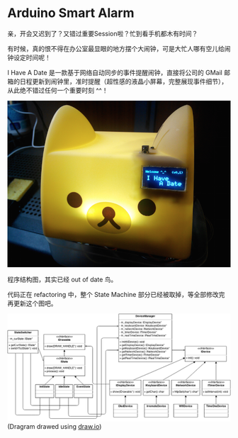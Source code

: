 Arduino Smart Alarm
======
亲，开会又迟到了？又错过重要Session啦？忙到看手机都木有时间？
 
有时候，真的恨不得在办公室最显眼的地方摆个大闹钟，可是大忙人哪有空儿给闹钟设定时间呢！ 

I Have A Date 是一款基于网络自动同步的事件提醒闹钟，直接将公司的 GMail 邮箱的日程更新到闹钟里，准时提醒（超性感的液晶小屏幕，完整展现事件细节），从此绝不错过任何一个重要时刻 ^^！

![Preview](.images/preview.png)

程序结构图，其实已经 out of date 鸟。

代码正在 refactoring 中，整个 State Machine 部分已经被取掉，等全部修改完再更新这个图吧。

![Dragram](.images/smart_alarm_v2.png)
(Dragram drawed using [draw.io](https://www.draw.io/))
